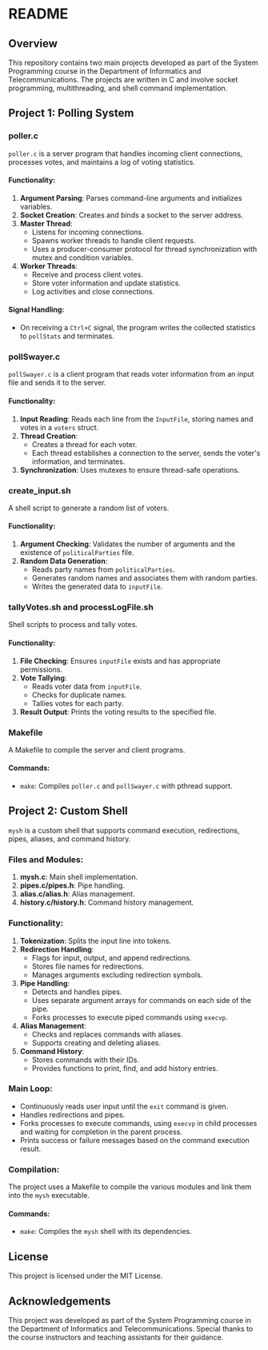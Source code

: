 # README

## Overview

This repository contains two main projects developed as part of the System Programming course in the Department of Informatics and Telecommunications. The projects are written in C and involve socket programming, multithreading, and shell command implementation.

## Project 1: Polling System

### poller.c
`poller.c` is a server program that handles incoming client connections, processes votes, and maintains a log of voting statistics.

#### Functionality:
1. **Argument Parsing**: Parses command-line arguments and initializes variables.
2. **Socket Creation**: Creates and binds a socket to the server address.
3. **Master Thread**: 
    - Listens for incoming connections.
    - Spawns worker threads to handle client requests.
    - Uses a producer-consumer protocol for thread synchronization with mutex and condition variables.
4. **Worker Threads**:
    - Receive and process client votes.
    - Store voter information and update statistics.
    - Log activities and close connections.

#### Signal Handling:
- On receiving a `Ctrl+C` signal, the program writes the collected statistics to `pollStats` and terminates.

### pollSwayer.c
`pollSwayer.c` is a client program that reads voter information from an input file and sends it to the server.

#### Functionality:
1. **Input Reading**: Reads each line from the `InputFile`, storing names and votes in a `voters` struct.
2. **Thread Creation**: 
    - Creates a thread for each voter.
    - Each thread establishes a connection to the server, sends the voter's information, and terminates.
3. **Synchronization**: Uses mutexes to ensure thread-safe operations.

### create_input.sh
A shell script to generate a random list of voters.

#### Functionality:
1. **Argument Checking**: Validates the number of arguments and the existence of `politicalParties` file.
2. **Random Data Generation**: 
    - Reads party names from `politicalParties`.
    - Generates random names and associates them with random parties.
    - Writes the generated data to `inputFile`.

### tallyVotes.sh and processLogFile.sh
Shell scripts to process and tally votes.

#### Functionality:
1. **File Checking**: Ensures `inputFile` exists and has appropriate permissions.
2. **Vote Tallying**: 
    - Reads voter data from `inputFile`.
    - Checks for duplicate names.
    - Tallies votes for each party.
3. **Result Output**: Prints the voting results to the specified file.

### Makefile
A Makefile to compile the server and client programs.

#### Commands:
- `make`: Compiles `poller.c` and `pollSwayer.c` with pthread support.

## Project 2: Custom Shell

`mysh` is a custom shell that supports command execution, redirections, pipes, aliases, and command history.

### Files and Modules:
1. **mysh.c**: Main shell implementation.
2. **pipes.c/pipes.h**: Pipe handling.
3. **alias.c/alias.h**: Alias management.
4. **history.c/history.h**: Command history management.

### Functionality:
1. **Tokenization**: Splits the input line into tokens.
2. **Redirection Handling**: 
    - Flags for input, output, and append redirections.
    - Stores file names for redirections.
    - Manages arguments excluding redirection symbols.
3. **Pipe Handling**: 
    - Detects and handles pipes.
    - Uses separate argument arrays for commands on each side of the pipe.
    - Forks processes to execute piped commands using `execvp`.
4. **Alias Management**:
    - Checks and replaces commands with aliases.
    - Supports creating and deleting aliases.
5. **Command History**:
    - Stores commands with their IDs.
    - Provides functions to print, find, and add history entries.

### Main Loop:
- Continuously reads user input until the `exit` command is given.
- Handles redirections and pipes.
- Forks processes to execute commands, using `execvp` in child processes and waiting for completion in the parent process.
- Prints success or failure messages based on the command execution result.

### Compilation:
The project uses a Makefile to compile the various modules and link them into the `mysh` executable.

#### Commands:
- `make`: Compiles the `mysh` shell with its dependencies.

## License

This project is licensed under the MIT License. 

## Acknowledgements

This project was developed as part of the System Programming course in the Department of Informatics and Telecommunications. Special thanks to the course instructors and teaching assistants for their guidance.



